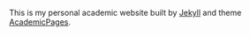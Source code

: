 This is my personal academic website built by [Jekyll](http://jekyllrb.com/) and theme [AcademicPages](https://github.com/academicpages/academicpages.github.io).